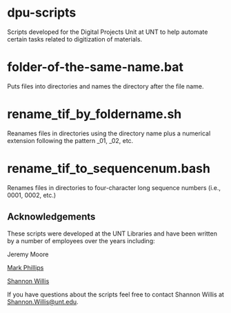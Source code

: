 # dpu-scripts
Scripts developed for the Digital Projects Unit at UNT to help automate certain tasks related to digitization of materials.

# folder-of-the-same-name.bat

Puts files into directories and names the directory after the file name.

# rename_tif_by_foldername.sh

Reanames files in directories using the directory name plus a numerical extension following the pattern _01, _02, etc.

# rename_tif_to_sequencenum.bash

Renames files in directories to four-character long sequence numbers (i.e., 0001, 0002, etc.)

Acknowledgements
----------------

These scripts were developed at the UNT Libraries and have been written by a number of employees over the years including:

Jeremy Moore  

[Mark Phillips](https://github.com/vphill)  

[Shannon Willis](https://github.com/FilmNTexas)

If you have questions about the scripts feel free to contact Shannon Willis at Shannon.Willis@unt.edu.
